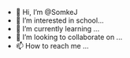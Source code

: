 - 👋 Hi, I’m @SomkeJ
- 👀 I’m interested in school...
- 🌱 I’m currently learning ...
- 💞️ I’m looking to collaborate on ...
- 📫 How to reach me ...

<!---
SomkeJ/SomkeJ is a ✨ special ✨ repository because its `README.md` (this file) appears on your GitHub profile.
You can click the Preview link to take a look at your changes.
--->
